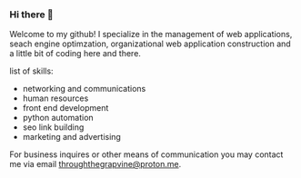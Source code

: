 ### Hi there 👋

Welcome to my github! I specialize in the management of web applications, seach engine optimzation, organizational web application construction and a little bit of coding 
here and there.

list of skills:

- networking and communications
- human resources
- front end development
- python automation
- seo link building
- marketing and advertising

For business inquires or other means of communication you may contact me via email throughthegrapvine@proton.me.
